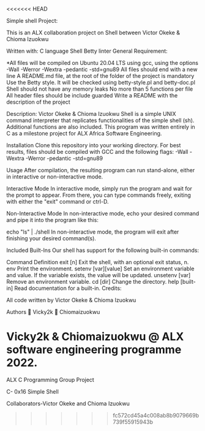 <<<<<<< HEAD


Simple shell Project:

This is an ALX collaboration project on Shell between Victor Okeke & Chioma Izuokwu

Written with: C language Shell Betty linter General Requirement:

*All files will be compiled on Ubuntu 20.04 LTS using gcc, using the options -Wall -Werror -Wextra -pedantic -std=gnu89 All files should end with a new line A README.md file, at the root of the folder of the project is mandatory Use the Betty style. It will be checked using betty-style.pl and betty-doc.pl Shell should not have any memory leaks No more than 5 functions per file All header files should be include guarded Write a README with the description of the project

Description: Victor Okeke & Chioma Izuokwu Shell is a simple UNIX command interpreter that replicates functionalities of the simple shell (sh). Additional functions are also included. This program was written entirely in C as a milestone project for ALX Africa Software Engineering.

Installation Clone this repository into your working directory. For best results, files should be compiled with GCC and the following flags: -Wall -Wextra -Werror -pedantic -std=gnu89

Usage After compilation, the resulting program can run stand-alone, either in interactive or non-interactive mode.

Interactive Mode In interactive mode, simply run the program and wait for the prompt to appear. From there, you can type commands freely, exiting with either the "exit" command or ctrl-D.

Non-Interactive Mode In non-interactive mode, echo your desired command and pipe it into the program like this:

echo "ls" | ./shell In non-interactive mode, the program will exit after finishing your desired command(s).

Included Built-Ins Our shell has support for the following built-in commands:

Command Definition exit [n] Exit the shell, with an optional exit status, n. env Print the environment. setenv [var][value] Set an environment variable and value. If the variable exists, the value will be updated. unsetenv [var] Remove an environment variable. cd [dir] Change the directory. help [built-in] Read documentation for a built-in. Credits:

All code written by Victor Okeke & Chioma Izuokwu

Authors 👤 Vicky2k 👤 Chiomaizuokwu

Vicky2k & Chiomaizuokwu @ ALX software engineering programme 2022.
=======
ALX C Programming Group Project

C- 0x16 Simple Shell

Collaborators-Victor Okeke and Chioma Izuokwu
>>>>>>> fc572cd45a4c008ab8b9079669b739f55915943b

